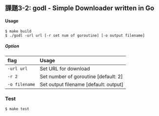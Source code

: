## 課題3-2: godl - Simple Downloader written in Go

#### Usage

```
$ make build
$ ./godl -url url [-r set num of goroutine] [-o output filename]
```

##### Option

| flag | Usage |
|:----|:---- 
| `-url url` | Set URL for download |
| `-r 2` | Set number of goroutine [default: 2] |
| `-o filename` | Set output filename [default: output] |

### Test

```
$ make test
```

